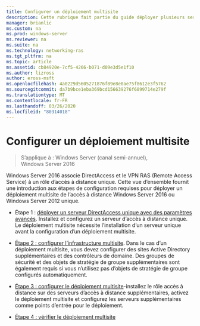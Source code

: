 ```yaml
---
title: Configurer un déploiement multisite
description: Cette rubrique fait partie du guide déployer plusieurs serveurs d’accès à distance dans un déploiement multisite dans Windows Server 2016.
manager: brianlic
ms.custom: na
ms.prod: windows-server
ms.reviewer: na
ms.suite: na
ms.technology: networking-ras
ms.tgt_pltfrm: na
ms.topic: article
ms.assetid: cb84920e-7cf5-4266-b071-d09e3d5e1f10
ms.author: lizross
author: eross-msft
ms.openlocfilehash: 4a0229d5605271876f89e8e0ae75f8612e3f5762
ms.sourcegitcommit: da7b9bce1eba369bcd156639276f6899714e279f
ms.translationtype: MT
ms.contentlocale: fr-FR
ms.lasthandoff: 03/26/2020
ms.locfileid: "80314018"
---
```

# <a name="configure-a-multisite-deployment"></a>Configurer un déploiement multisite

>S’applique à : Windows Server (canal semi-annuel), Windows Server 2016

 Windows Server 2016 associe DirectAccess et le VPN RAS (Remote Access Service) à un rôle d’accès à distance unique. Cette vue d’ensemble fournit une introduction aux étapes de configuration requises pour déployer un déploiement multisite de l’accès à distance Windows Server 2016 ou Windows Server 2012 unique.  
  
-   Étape 1 : [déployer un serveur DirectAccess unique avec des paramètres avancés](https://technet.microsoft.com/windows-server-docs/networking/remote-access/directaccess/single-server-advanced/deploy-a-single-directaccess-server-with-advanced-settings). Installez et configurez un serveur d’accès à distance unique. Le déploiement multisite nécessite l’installation d’un serveur unique avant la configuration d’un déploiement multisite.  
  
-   [Étape 2 : configurer l’infrastructure multisite](Step-2-Configure-the-Multisite-Infrastructure.md). Dans le cas d’un déploiement multisite, vous devez configurer des sites Active Directory supplémentaires et des contrôleurs de domaine. Des groupes de sécurité et des objets de stratégie de groupe supplémentaires sont également requis si vous n’utilisez pas d’objets de stratégie de groupe configurés automatiquement.  
  
-   [Étape 3 : configurer le déploiement multisite](Step-3-Configure-the-Multisite-Deployment.md)-installez le rôle accès à distance sur des serveurs d’accès à distance supplémentaires, activez le déploiement multisite et configurez les serveurs supplémentaires comme points d’entrée pour le déploiement.  
  
-   [Étape 4 : vérifier le déploiement multisite](Step-4-Verify-the-Multisite-Deployment.md) 
  


